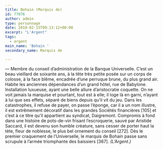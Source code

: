 ```yaml
---
title: Bohain (Marquis de)
id: 77076
author: admin
type: personnage
date: 2010-02-15T09:13:12+00:00
excerpt: "L'Argent"
tags:
  - argent
main_name: 'Bohain '
secondary_name: Marquis de

---
```

— Membre du conseil d&rsquo;administration de la Banque Universelle. C&rsquo;est un beau vieillard de soixante ans, à la tête très petite posée sur un corps de colosse, à la face blême, encadrée d&rsquo;une perruque brune, du plus grand air. Habite les anciennes dépendances d&rsquo;un grand hôtel, rue de Babylone. Installation luxueuse, ayant une belle allure d&rsquo;aristocratie coquette. On ne voit jamais la marquise et pourtant, tout est à elle; il loge là en garni, n&rsquo;ayant à lui que ses effets, séparé de biens depuis qu&rsquo;il vit du jeu. Dans les catastrophes, il refuse de payer, on passe l&rsquo;éponge, car il a un nom illustre, il est extrêmement décoratif dans les grandes Sociétés financières [105] et c&rsquo;est à ce titre qu&rsquo;il appartient au syndicat, Daigremont. Compromis à fond dans une histoire de pots-de-vin frisant l&rsquo;escroquerie, sauvé par Aristide Saccard, il est devenu son humble créature, sans cesser de porter haut la tète, fleur de noblesse, le plus bel ornement du conseil [272]. Dès le premier craquement de l&rsquo;Universelle, le marquis de Bohain passe sans scrupule à l&rsquo;armée triomphante des baissiers [367]. _(L&rsquo;Argent.)_